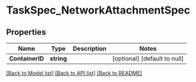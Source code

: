 # TaskSpec_NetworkAttachmentSpec

## Properties
Name | Type | Description | Notes
------------ | ------------- | ------------- | -------------
**ContainerID** | **string** |  | [optional] [default to null]

[[Back to Model list]](../README.md#documentation-for-models) [[Back to API list]](../README.md#documentation-for-api-endpoints) [[Back to README]](../README.md)


